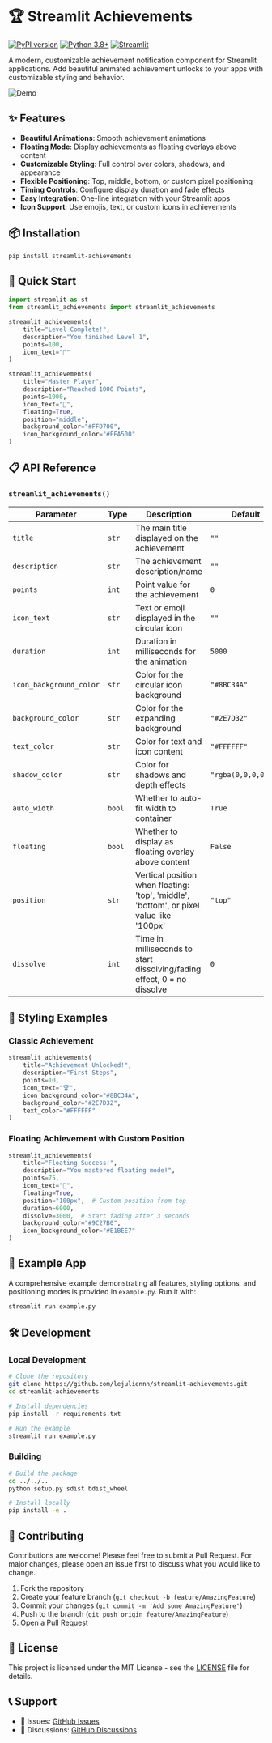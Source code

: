 # 🏆 Streamlit Achievements

[![PyPI version](https://badge.fury.io/py/streamlit-achievements.svg)](https://badge.fury.io/py/streamlit-achievements)
[![Python 3.8+](https://img.shields.io/badge/python-3.8+-blue.svg)](https://www.python.org/downloads/)
[![Streamlit](https://img.shields.io/badge/streamlit-1.0+-red.svg)](https://streamlit.io)

A modern, customizable achievement notification component for Streamlit applications. Add beautiful animated achievement unlocks to your apps with customizable styling and behavior.

![Demo](https://via.placeholder.com/800x400/1f1f1f/ffffff?text=Streamlit+Achievements+Demo)

## ✨ Features

- **Beautiful Animations**: Smooth achievement animations
- **Floating Mode**: Display achievements as floating overlays above content
- **Customizable Styling**: Full control over colors, shadows, and appearance
- **Flexible Positioning**: Top, middle, bottom, or custom pixel positioning
- **Timing Controls**: Configure display duration and fade effects
- **Easy Integration**: One-line integration with your Streamlit apps
- **Icon Support**: Use emojis, text, or custom icons in achievements

## 📦 Installation

```bash
pip install streamlit-achievements
```

## 🚀 Quick Start

```python
import streamlit as st
from streamlit_achievements import streamlit_achievements

streamlit_achievements(
    title="Level Complete!",
    description="You finished Level 1",
    points=100,
    icon_text="🎯"
)

streamlit_achievements(
    title="Master Player",
    description="Reached 1000 Points",
    points=1000,
    icon_text="👑",
    floating=True,
    position="middle",
    background_color="#FFD700",
    icon_background_color="#FFA500"
)
```

## 📋 API Reference

### `streamlit_achievements()`

| Parameter | Type | Description | Default |
|-----------|------|-------------|---------|
| `title` | `str` | The main title displayed on the achievement | `""` |
| `description` | `str` | The achievement description/name | `""` |
| `points` | `int` | Point value for the achievement | `0` |
| `icon_text` | `str` | Text or emoji displayed in the circular icon | `""` |
| `duration` | `int` | Duration in milliseconds for the animation | `5000` |
| `icon_background_color` | `str` | Color for the circular icon background | `"#8BC34A"` |
| `background_color` | `str` | Color for the expanding background | `"#2E7D32"` |
| `text_color` | `str` | Color for text and icon content | `"#FFFFFF"` |
| `shadow_color` | `str` | Color for shadows and depth effects | `"rgba(0,0,0,0.3)"` |
| `auto_width` | `bool` | Whether to auto-fit width to container | `True` |
| `floating` | `bool` | Whether to display as floating overlay above content | `False` |
| `position` | `str` | Vertical position when floating: 'top', 'middle', 'bottom', or pixel value like '100px' | `"top"` |
| `dissolve` | `int` | Time in milliseconds to start dissolving/fading effect, 0 = no dissolve | `0` |
## 🎨 Styling Examples

### Classic Achievement
```python
streamlit_achievements(
    title="Achievement Unlocked!",
    description="First Steps",
    points=10,
    icon_text="🏆",
    icon_background_color="#8BC34A",
    background_color="#2E7D32",
    text_color="#FFFFFF"
)
```

### Floating Achievement with Custom Position
```python
streamlit_achievements(
    title="Floating Success!",
    description="You mastered floating mode!",
    points=75,
    icon_text="🚀",
    floating=True,
    position="100px",  # Custom position from top
    duration=6000,
    dissolve=3000,  # Start fading after 3 seconds
    background_color="#9C27B0",
    icon_background_color="#E1BEE7"
)
```

## 🚀 Example App

A comprehensive example demonstrating all features, styling options, and positioning modes is provided in `example.py`. Run it with:

```sh
streamlit run example.py
```

## 🛠️ Development

### Local Development

```bash
# Clone the repository
git clone https://github.com/lejuliennn/streamlit-achievements.git
cd streamlit-achievements

# Install dependencies
pip install -r requirements.txt

# Run the example
streamlit run example.py
```

### Building

```bash
# Build the package
cd ../../..
python setup.py sdist bdist_wheel

# Install locally
pip install -e .
```

## 🤝 Contributing

Contributions are welcome! Please feel free to submit a Pull Request. For major changes, please open an issue first to discuss what you would like to change.

1. Fork the repository
2. Create your feature branch (`git checkout -b feature/AmazingFeature`)
3. Commit your changes (`git commit -m 'Add some AmazingFeature'`)
4. Push to the branch (`git push origin feature/AmazingFeature`)
5. Open a Pull Request

## 📄 License

This project is licensed under the MIT License - see the [LICENSE](LICENSE) file for details.

## 📞 Support

- 🐛 Issues: [GitHub Issues](https://github.com/lejuliennn/streamlit-achievements/issues)
- 💬 Discussions: [GitHub Discussions](https://github.com/lejuliennn/streamlit-achievements/discussions)

